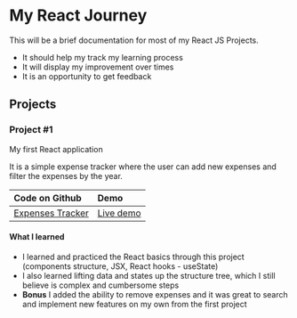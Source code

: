# My React Journey

This will be a brief documentation for most of my React JS Projects.

- It should help my track my learning process
- It will display my improvement over times
- It is an opportunity to get feedback

## Projects

### Project #1

My first React application

It is a simple expense tracker where the user can add new expenses and filter the expenses by the year.

| Code on Github                                                  | Demo                                                    |
| :-------------------------------------------------------------- | :------------------------------------------------------ |
| [Expenses Tracker](https://github.com/abdo-kotb/expenses-react) | [Live demo](https://react-expensestracker.netlify.app/) |

#### What I learned

- I learned and practiced the React basics through this project (components structure, JSX, React hooks - useState)
- I also learned lifting data and states up the structure tree, which I still believe is complex and cumbersome steps
- **Bonus** I added the ability to remove expenses and it was great to search and implement new features on my own from the first project
